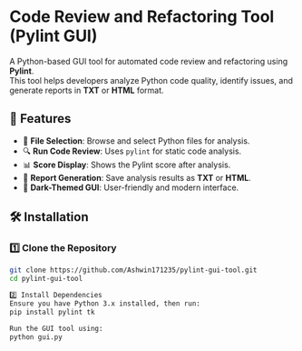 # Code Review and Refactoring Tool (Pylint GUI)

A Python-based GUI tool for automated code review and refactoring using **Pylint**.  
This tool helps developers analyze Python code quality, identify issues, and generate reports in **TXT** or **HTML** format.

## 🚀 Features
- 📂 **File Selection**: Browse and select Python files for analysis.  
- 🔍 **Run Code Review**: Uses `pylint` for static code analysis.  
- 📊 **Score Display**: Shows the Pylint score after analysis.  
- 📜 **Report Generation**: Save analysis results as **TXT** or **HTML**.  
- 🎨 **Dark-Themed GUI**: User-friendly and modern interface.  

## 🛠 Installation

### **1️⃣ Clone the Repository**
```sh
git clone https://github.com/Ashwin171235/pylint-gui-tool.git
cd pylint-gui-tool

2️⃣ Install Dependencies
Ensure you have Python 3.x installed, then run:
pip install pylint tk

Run the GUI tool using:
python gui.py


